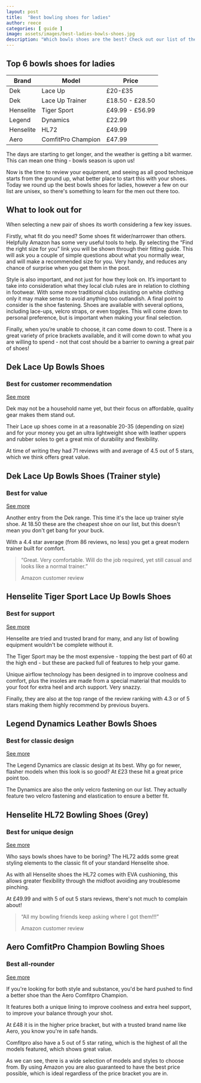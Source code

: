 ```yaml
---
layout: post
title:  "Best bowling shoes for ladies"
author: reece
categories: [ guide ]
image: assets/images/best-ladies-bowls-shoes.jpg
description: "Which bowls shoes are the best? Check out our list of the 6 best available. Which lawn bowls shoes will be rated best?"
---
```

## Top 6 bowls shoes for ladies

<div class="overview">
  
<table>
  <thead>
    <tr>
      <th>Brand</th>
      <th>Model</th>
      <th>Price</th>
    </tr>
  </thead>
  <tbody>
    <tr>
      <td>Dek</td>
      <td>Lace Up</td>
      <td>£20-£35</td>
    </tr>
    <tr>
      <td>Dek</td>
      <td>Lace Up Trainer</td>
      <td>£18.50 - £28.50</td>
    </tr>
    <tr>
      <td>Henselite</td>
      <td>Tiger Sport</td>
      <td>£49.99 - £56.99</td>
    </tr>
    <tr>
      <td>Legend</td>
      <td>Dynamics</td>
      <td>£22.99</td>
    </tr>
    <tr>
      <td>Henselite</td>
      <td>HL72</td>
      <td>£49.99</td>
    </tr>
    <tr>
      <td>Aero</td>
      <td>ComfitPro Champion</td>
      <td>£47.99</td>
    </tr>
  </tbody>
</table>

</div>

The days are starting to get longer, and the weather is getting a bit warmer. This can mean one thing - bowls season is upon us!

Now is the time to review your equipment, and seeing as all good technique starts from the ground up, what better place to start this  with your shoes. Today we round up the best bowls shoes for ladies, however a few on our list are unisex, so there's something to learn for the men out there too.

## What to look out for
When selecting a new pair of shoes its worth considering a few key issues.

Firstly, what fit do you need? Some shoes fit wider/narrower than others. Helpfully Amazon has some very useful tools to help. By selecting the “Find the right size for you” link you will be shown through their fitting guide. This will ask you a couple of simple questions about what you normally wear, and will make a recommended size for you. Very handy, and reduces any chance of surprise when you get them in the post.

Style is also important, and not just for how they look on. It’s important to take into consideration what they local club rules are in relation to clothing in footwear. With some more traditional clubs insisting on white clothing only it may make sense to avoid anything too outlandish. A final point to consider is the shoe fastening. Shoes are available with several options, including lace-ups, velcro straps, or even toggles. This will come down to personal preference, but is important when making your final selection.

Finally, when you’re unable to choose, it can come down to cost. There is a great variety of price brackets available, and it will come down to what you are willing to spend - not that cost should be a barrier to owning a great pair of shoes!

## Dek Lace Up Bowls Shoes
### Best for customer recommendation

<a href="https://www.amazon.co.uk/gp/product/B06Y67P3FT/ref=as_li_tl?ie=UTF8&camp=1634&creative=6738&creativeASIN=B06Y67P3FT&linkCode=as2&tag=jackhighbowls-21&linkId=042db14bdeee0de79298b6272cab8ccd" class="btn more"  target="_blank">See more</a>

Dek may not be a household name yet, but their focus on affordable, quality gear makes them stand out.

Their Lace up shoes come in at a reasonable 20-35 (depending on size) and for your money you get an ultra lightweight shoe with leather uppers and rubber soles to get a great mix of durability and flexibility.

At time of writing they had 71 reviews with and average of 4.5 out of 5 stars, which we think offers great value.

<!---
https://www.amazon.co.uk/Womens-Lightweight-Bowls-Shoes-Bowling/dp/B01MSH3OMR/ref=sr_1_2?crid=15I5M5RQ7301H&keywords=ladies%2Blawn%2Bbowling%2Bshoes&qid=1553600229&s=gateway&sprefix=ladies%2Blawn%2B%2Caps%2C127&sr=8-2&th=1
--->

## Dek Lace Up Bowls Shoes (Trainer style)

### Best for value

<a href="https://www.amazon.co.uk/gp/product/B00S6YGAZQ/ref=as_li_tl?ie=UTF8&camp=1634&creative=6738&creativeASIN=B00S6YGAZQ&linkCode=as2&tag=jackhighbowls-21&linkId=c0009998b32d9219cf6d1a475de0b5c7" class="btn more"  target="_blank">See more</a>

Another entry from the Dek range. This time it's the lace up trainer style shoe. At 18.50 these are the cheapest shoe on our list, but this doesn't mean you don't get bang for your buck.

With a 4.4 star average (from 86 reviews, no less) you get a great modern trainer built for comfort.

> “Great. Very comfortable. Will do the job required, yet still casual and looks like a normal trainer.”
>
> Amazon customer review

<!---
https://www.amazon.co.uk/Womens-Ladies-Lightweight-Bowling-Trainers/dp/B00S6YGC4U/ref=sr_1_5?crid=15I5M5RQ7301H&keywords=ladies+lawn+bowling+shoes&qid=1553600229&s=gateway&sprefix=ladies+lawn+%2Caps%2C127&sr=8-5
--->

## Henselite Tiger Sport Lace Up Bowls Shoes
### Best for support

<a href="https://www.amazon.co.uk/gp/product/B004BJXI6E/ref=as_li_tl?ie=UTF8&camp=1634&creative=6738&creativeASIN=B004BJXI6E&linkCode=as2&tag=jackhighbowls-21&linkId=bcd75de543b243dcaf0ff9edb95237c5" class="btn more"  target="_blank">See more</a>

Henselite are tried and trusted brand for many, and any list of bowling equipment wouldn't be complete without it.

The Tiger Sport may be the most expensive - topping the best part of 60 at the high end - but these are packed full of features to help your game.

Unique airflow technology has been designed in to improve coolness and comfort, plus the insoles are made from a special material that moulds to your foot for extra heel and arch support. Very snazzy.

Finally, they are also at the top range of the review ranking with 4.3 or of 5 stars making them highly recommend by previous buyers.

<!---
https://www.amazon.co.uk/Henselite-Ladies-Quality-Bowling-Available/dp/B07F6FWFXW/ref=sr_1_15?crid=15I5M5RQ7301H&keywords=ladies+lawn+bowling+shoes&qid=1553600229&s=gateway&sprefix=ladies+lawn+%2Caps%2C127&sr=8-15
--->

## Legend Dynamics Leather Bowls Shoes
### Best for classic design

<a href="https://www.amazon.co.uk/gp/product/B016QGZ35I/ref=as_li_tl?ie=UTF8&camp=1634&creative=6738&creativeASIN=B016QGZ35I&linkCode=as2&tag=jackhighbowls-21&linkId=2af5ef7818c3fd754fe3b2fd924389a1" class="btn more"  target="_blank">See more</a>

The Legend Dynamics are classic design at its best. Why go for newer, flasher models when this look is so good? At £23 these hit a great price point too.

The Dynamics are also the only velcro fastening on our list. They actually feature two velcro fastening and elastication to ensure a better fit.

<!---
https://www.amazon.co.uk/Ladies-Legend-Dynamics-Leather-Bowling/dp/B016QGYW0U/ref=sr_1_20?crid=15I5M5RQ7301H&keywords=ladies+lawn+bowling+shoes&qid=1553600229&s=gateway&sprefix=ladies+lawn+%2Caps%2C127&sr=8-20
--->

## Henselite HL72 Bowling Shoes (Grey)
### Best for unique design

<a href="https://www.amazon.co.uk/gp/product/B071DXKFY9/ref=as_li_tl?ie=UTF8&camp=1634&creative=6738&creativeASIN=B071DXKFY9&linkCode=as2&tag=jackhighbowls-21&linkId=d5fff84072ce51d237fc41af4b2a8b35" class="btn more"  target="_blank">See more</a>

Who says bowls shoes have to be boring? The HL72 adds some great styling elements to the classic fit of your standard Henselite shoe.

As with all Henselite shoes the HL72 comes with EVA cushioning, this allows greater flexibility through the midfoot avoiding any troublesome pinching.

At £49.99 and with 5 of out 5 stars reviews, there's not much to complain about!


> “All my bowling friends keep asking where I got them!!!”
>
> Amazon customer review

<!---
https://www.amazon.co.uk/Henselite-Ladies-Ultra-Lightweight-Bowling-Shoes/dp/B0716LXVJF/ref=sr_1_1?crid=15I5M5RQ7301H&keywords=ladies+lawn+bowling+shoes&qid=1553600312&refinements=p_89%3AHenselite&rnid=1632651031&s=gateway&sprefix=ladies+lawn+%2Caps%2C127&sr=8-1
--->

## Aero ComfitPro Champion Bowling Shoes
### Best all-rounder

<a href="https://www.amazon.co.uk/gp/product/B074N5GNTQ/ref=as_li_tl?ie=UTF8&camp=1634&creative=6738&creativeASIN=B074N5GNTQ&linkCode=as2&tag=jackhighbowls-21&linkId=495aea45e5cbb1a7a21d279a8cfafed4" class="btn more"  target="_blank">See more</a>

If you're looking for both style and substance, you'd be hard pushed to find a better shoe than the Aero Comfitpro Champion.

It features both a unique lining to improve coolness and extra heel support, to improve your balance through your shot.

At £48 it is in the higher price bracket, but with a trusted brand name like Aero, you know you're in safe hands.

Comfitpro also have a 5 out of 5 star rating, which is the highest of all the models featured, which shows great value.


As we can see, there is a wide selection of models and styles to choose from. By using Amazon you are also guaranteed to have the best price possible, which is ideal regardless of the price bracket you are in.
